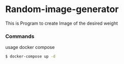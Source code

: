 # Random-image-generator

This is Program to create Image of the desired weight

### Commands

usage docker compose
```sh
$ docker-compose up -d
```



